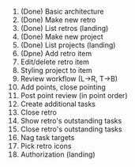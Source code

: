 1. (Done) Basic architecture
1. (Done) Make new retro
1. (Done) List retros (landing)
1. (Done) Make new project
1. (Done) List projects (landing)
1. (Dpne) Add retro item
1. Edit/delete retro item
1. Styling project to item
1. Review workflow (L->R, T->B)
1. Add points, close pointing
1. Post point review (in point order)
1. Create additional tasks
1. Close retro
1. Show retro's outstanding tasks
1. Close retro's outstanding tasks
1. Nag task targets
1. Pick retro icons
1. Authorization (landing)
